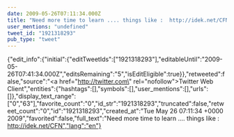 ```yaml
---
date: 2009-05-26T07:11:34.000Z
title: "Need more time to learn .... things like :  http://idek.net/CFN″"
user_mentions: "undefined"
tweet_id: "1921318293"
pub_type: "tweet"
---
```

{"edit_info":{"initial":{"editTweetIds":["1921318293"],"editableUntil":"2009-05-26T07:41:34.000Z","editsRemaining":"5","isEditEligible":true}},"retweeted":false,"source":"<a href=\"http://twitter.com\" rel=\"nofollow\">Twitter Web Client</a>","entities":{"hashtags":[],"symbols":[],"user_mentions":[],"urls":[]},"display_text_range":["0","63"],"favorite_count":"0","id_str":"1921318293","truncated":false,"retweet_count":"0","id":"1921318293","created_at":"Tue May 26 07:11:34 +0000 2009","favorited":false,"full_text":"Need more time to learn .... things like :  http://idek.net/CFN","lang":"en"}
